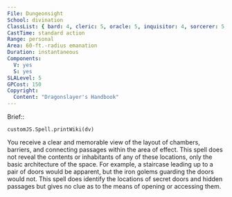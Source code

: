 ```yaml
---
File: Dungeonsight
School: divination
ClassList: { bard: 4, cleric: 5, oracle: 5, inquisitor: 4, sorcerer: 5, wizard: 5 }
CastTime: standard action
Range: personal
Area: 60-ft.-radius emanation
Duration: instantaneous
Components:
  V: yes
  S: yes
SLALevel: 5
GPCost: 150
Copyright:
  Content: "Dragonslayer's Handbook"
---
```

Brief:: 

```dataviewjs
customJS.Spell.printWiki(dv)
```

You receive a clear and memorable view of the layout of chambers, barriers, and connecting passages within the area of effect. This spell does not reveal the contents or inhabitants of any of these locations, only the basic architecture of the space. For example, a staircase leading up to a pair of doors would be apparent, but the iron golems guarding the doors would not. This spell does identify the locations of secret doors and hidden passages but gives no clue as to the means of opening or accessing them.
